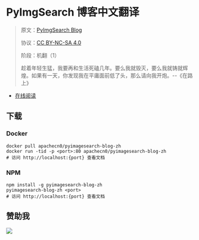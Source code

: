 # PyImgSearch 博客中文翻译

> 原文：[PyImgSearch Blog](https://pyimagesearch.com/)
> 
> 协议：[CC BY-NC-SA 4.0](http://creativecommons.org/licenses/by-nc-sa/4.0/)
> 
> 阶段：机翻（1）
> 
> 趁着年轻生猛，我要再和生活死磕几年。要么我就毁灭，要么我就铸就辉煌。如果有一天，你发现我在平庸面前低了头，那么请向我开炮。--《在路上》

* [在线阅读](https://pyis.flygon.net)
## 下载

### Docker

```
docker pull apachecn0/pyimagesearch-blog-zh
docker run -tid -p <port>:80 apachecn0/pyimagesearch-blog-zh
# 访问 http://localhost:{port} 查看文档
```

### NPM

```
npm install -g pyimagesearch-blog-zh
pyimagesearch-blog-zh <port>
# 访问 http://localhost:{port} 查看文档
```

## 赞助我

![](https://img-blog.csdnimg.cn/20200112005920729.png)
